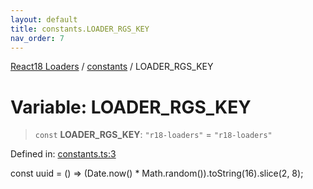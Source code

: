 ```yaml
---
layout: default
title: constants.LOADER_RGS_KEY
nav_order: 7
---
```


[React18 Loaders](../modules.md) / [constants](../modules/constants.md) / LOADER_RGS_KEY

# Variable: LOADER_RGS_KEY

> `const` **LOADER_RGS_KEY**: `"r18-loaders"` = `"r18-loaders"`

Defined in: [constants.ts:3](https://github.com/react18-tools/turborepo-template/blob/0b2101a963fc4d82dd719d3ab54362135afb68ad/lib/src/constants.ts#L3)

const uuid = () =\> (Date.now() \* Math.random()).toString(16).slice(2, 8);
